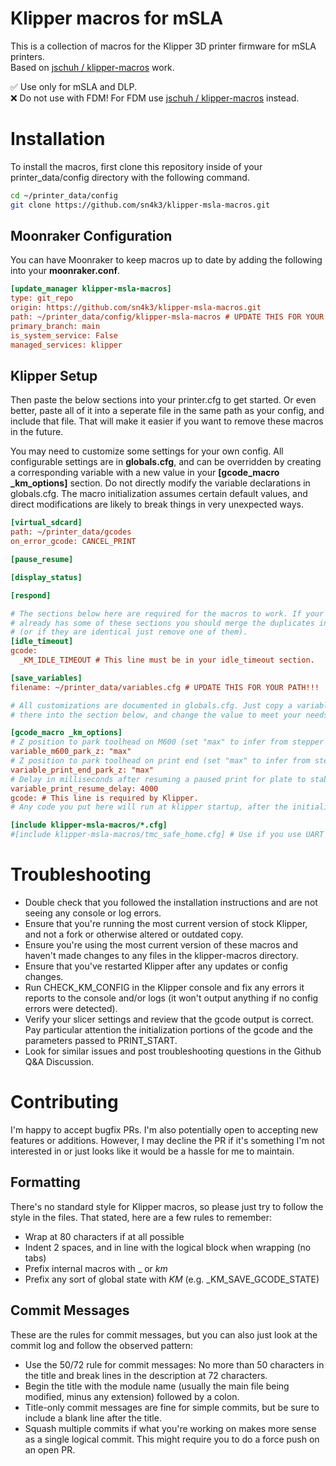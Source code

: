 # Klipper macros for mSLA

This is a collection of macros for the Klipper 3D printer firmware for mSLA printers.  
Based on [jschuh / klipper-macros](https://github.com/jschuh/klipper-macros) work.

✅ Use only for mSLA and DLP.  
❌ Do not use with FDM! For FDM use [jschuh / klipper-macros](https://github.com/jschuh/klipper-macros) instead.

# Installation

To install the macros, first clone this repository inside of your printer_data/config directory with the following command.

```bash
cd ~/printer_data/config
git clone https://github.com/sn4k3/klipper-msla-macros.git
```

## Moonraker Configuration

You can have Moonraker to keep macros up to date by adding the following into your **moonraker.conf**.

```ini
[update_manager klipper-msla-macros]
type: git_repo
origin: https://github.com/sn4k3/klipper-msla-macros.git
path: ~/printer_data/config/klipper-msla-macros # UPDATE THIS FOR YOUR PATH!!!
primary_branch: main
is_system_service: False
managed_services: klipper
```

## Klipper Setup

Then paste the below sections into your printer.cfg to get started. Or even better, paste all of it into a seperate file in the same path as your config, and include that file. That will make it easier if you want to remove these macros in the future.

You may need to customize some settings for your own config. All configurable settings are in **globals.cfg**, and can be overridden by creating a corresponding variable with a new value in your **[gcode_macro _km_options]** section. Do not directly modify the variable declarations in globals.cfg. The macro initialization assumes certain default values, and direct modifications are likely to break things in very unexpected ways.

```ini
[virtual_sdcard]
path: ~/printer_data/gcodes
on_error_gcode: CANCEL_PRINT

[pause_resume]

[display_status]

[respond]

# The sections below here are required for the macros to work. If your config
# already has some of these sections you should merge the duplicates into one
# (or if they are identical just remove one of them).
[idle_timeout]
gcode:
  _KM_IDLE_TIMEOUT # This line must be in your idle_timeout section.

[save_variables]
filename: ~/printer_data/variables.cfg # UPDATE THIS FOR YOUR PATH!!!

# All customizations are documented in globals.cfg. Just copy a variable from
# there into the section below, and change the value to meet your needs.

[gcode_macro _km_options]
# Z position to park toolhead on M600 (set "max" to infer from stepper config).
variable_m600_park_z: "max"
# Z position to park toolhead on print end (set "max" to infer from stepper config).
variable_print_end_park_z: "max"
# Delay in milliseconds after resuming a paused print for plate to stabilize.
variable_print_resume_delay: 4000
gcode: # This line is required by Klipper.
# Any code you put here will run at klipper startup, after the initialization for these macros. 

[include klipper-msla-macros/*.cfg]
#[include klipper-msla-macros/tmc_safe_home.cfg] # Use if you use UART TMC2208 or TMC2209 for safe home current
```

# Troubleshooting

- Double check that you followed the installation instructions and are not seeing any console or log errors.
- Ensure that you're running the most current version of stock Klipper, and not a fork or otherwise altered or outdated copy.
- Ensure you're using the most current version of these macros and haven't made changes to any files in the klipper-macros directory.
- Ensure that you've restarted Klipper after any updates or config changes.
- Run CHECK_KM_CONFIG in the Klipper console and fix any errors it reports to the console and/or logs (it won't output anything if no config errors were detected).
- Verify your slicer settings and review that the gcode output is correct. Pay particular attention the initialization portions of the gcode and the parameters passed to PRINT_START.
- Look for similar issues and post troubleshooting questions in the Github Q&A Discussion.

# Contributing

I'm happy to accept bugfix PRs. I'm also potentially open to accepting new features or additions. However, I may decline the PR if it's something I'm not interested in or just looks like it would be a hassle for me to maintain.

## Formatting
There's no standard style for Klipper macros, so please just try to follow the style in the files. That stated, here are a few rules to remember:

- Wrap at 80 characters if at all possible
- Indent 2 spaces, and in line with the logical block when wrapping (no tabs)
- Prefix internal macros with _ or _km_
- Prefix any sort of global state with _KM_ (e.g. _KM_SAVE_GCODE_STATE)

## Commit Messages
These are the rules for commit messages, but you can also just look at the commit log and follow the observed pattern:

- Use the 50/72 rule for commit messages: No more than 50 characters in the title and break lines in the description at 72 characters.
- Begin the title with the module name (usually the main file being modified, minus any extension) followed by a colon.
- Title-only commit messages are fine for simple commits, but be sure to include a blank line after the title.
- Squash multiple commits if what you're working on makes more sense as a single logical commit. This might require you to do a force push on an open PR.